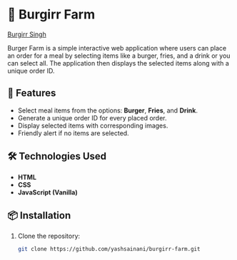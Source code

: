 # 🍔 Burgirr Farm

[Burgirr Singh](https://yashsainani.github.io/burgirr-farm/)

Burger Farm is a simple interactive web application where users can place an order for a meal by selecting items like a burger, fries, and a drink or you can select all. The application then displays the selected items along with a unique order ID.

## 🚀 Features

- Select meal items from the options: **Burger**, **Fries**, and **Drink**.
- Generate a unique order ID for every placed order.
- Display selected items with corresponding images.
- Friendly alert if no items are selected.

## 🛠️ Technologies Used

- **HTML**
- **CSS**
- **JavaScript (Vanilla)**


## 📦 Installation

1. Clone the repository:
   ```bash
   git clone https://github.com/yashsainani/burgirr-farm.git